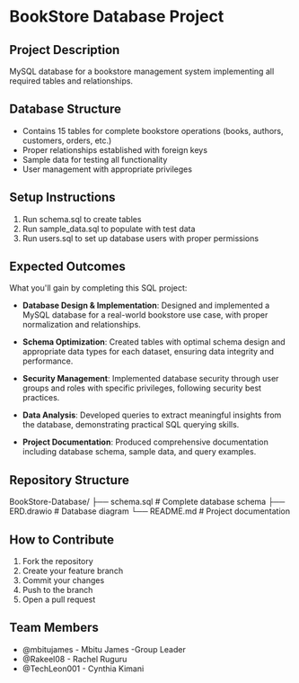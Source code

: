 # BookStore Database Project

## Project Description
MySQL database for a bookstore management system implementing all required tables and relationships.

## Database Structure
- Contains 15 tables for complete bookstore operations (books, authors, customers, orders, etc.)
- Proper relationships established with foreign keys
- Sample data for testing all functionality
- User management with appropriate privileges

## Setup Instructions
1. Run schema.sql to create tables
2. Run sample_data.sql to populate with test data
3. Run users.sql to set up database users with proper permissions

## Expected Outcomes
What you'll gain by completing this SQL project:

- **Database Design & Implementation**: Designed and implemented a MySQL database for a real-world bookstore use case, with proper normalization and relationships.

- **Schema Optimization**: Created tables with optimal schema design and appropriate data types for each dataset, ensuring data integrity and performance.

- **Security Management**: Implemented database security through user groups and roles with specific privileges, following security best practices.

- **Data Analysis**: Developed queries to extract meaningful insights from the database, demonstrating practical SQL querying skills.

- **Project Documentation**: Produced comprehensive documentation including database schema, sample data, and query examples.

## Repository Structure
BookStore-Database/
├── schema.sql      # Complete database schema
├── ERD.drawio      # Database diagram 
└── README.md       # Project documentation

## How to Contribute
1. Fork the repository
2. Create your feature branch
3. Commit your changes
4. Push to the branch
5. Open a pull request
   
## Team Members
- @mbitujames - Mbitu James -Group Leader
- @Rakeel08 - Rachel Ruguru
- @TechLeon001 - Cynthia Kimani

